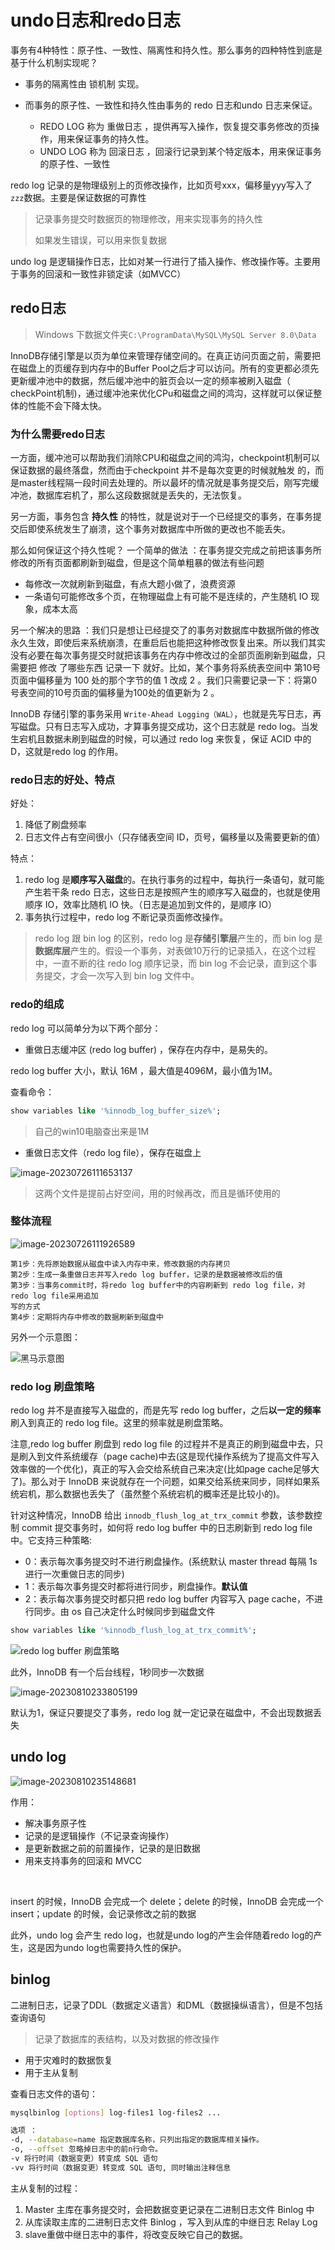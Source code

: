 # undo日志和redo日志

事务有4种特性：原子性、一致性、隔离性和持久性。那么事务的四种特性到底是基于什么机制实现呢？

- 事务的隔离性由 锁机制 实现。

- 而事务的原子性、一致性和持久性由事务的 redo 日志和undo 日志来保证。
  - REDO LOG 称为 重做日志 ，提供再写入操作，恢复提交事务修改的页操作，用来保证事务的持久性。
  - UNDO LOG 称为 回滚日志 ，回滚行记录到某个特定版本，用来保证事务的原子性、一致性



redo log 记录的是物理级别上的页修改操作，比如页号xxx，偏移量yyy写入了`zzz`数据。主要是保证数据的可靠性

> 记录事务提交时数据页的物理修改，用来实现事务的持久性
>
> 如果发生错误，可以用来恢复数据

undo log 是逻辑操作日志，比如对某一行进行了插入操作、修改操作等。主要用于事务的回滚和一致性非锁定读（如MVCC）

## redo日志

> Windows 下数据文件夹`C:\ProgramData\MySQL\MySQL Server 8.0\Data`

InnoDB存储引擎是以页为单位来管理存储空间的。在真正访问页面之前，需要把在磁盘上的页缓存到内存中的Buffer Pool之后才可以访问。所有的变更都必须先更新缓冲池中的数据，然后缓冲池中的脏页会以一定的频率被刷入磁盘（ checkPoint机制)，通过缓冲池来优化CPu和磁盘之间的鸿沟，这样就可以保证整体的性能不会下降太快。

### 为什么需要redo日志

一方面，缓冲池可以帮助我们消除CPU和磁盘之间的鸿沟，checkpoint机制可以保证数据的最终落盘，然而由于checkpoint 并不是每次变更的时候就触发 的，而是master线程隔一段时间去处理的。所以最坏的情况就是事务提交后，刚写完缓冲池，数据库宕机了，那么这段数据就是丢失的，无法恢复。

另一方面，事务包含 **持久性** 的特性，就是说对于一个已经提交的事务，在事务提交后即使系统发生了崩溃，这个事务对数据库中所做的更改也不能丢失。

那么如何保证这个持久性呢？ 一个简单的做法 ：在事务提交完成之前把该事务所修改的所有页面都刷新到磁盘，但是这个简单粗暴的做法有些问题

- 每修改一次就刷新到磁盘，有点大题小做了，浪费资源
- 一条语句可能修改多个页，在物理磁盘上有可能不是连续的，产生随机 IO 现象，成本太高

另一个解决的思路 ：我们只是想让已经提交了的事务对数据库中数据所做的修改永久生效，即使后来系统崩溃，在重启后也能把这种修改恢复出来。所以我们其实没有必要在每次事务提交时就把该事务在内存中修改过的全部页面刷新到磁盘，只需要把 修改 了哪些东西 记录一下 就好。比如，某个事务将系统表空间中 第10号 页面中偏移量为 100 处的那个字节的值 1 改成 2 。我们只需要记录一下：将第0号表空间的10号页面的偏移量为100处的值更新为 2 。

InnoDB 存储引擎的事务采用 `Write-Ahead Logging（WAL）`，也就是先写日志，再写磁盘。只有日志写入成功，才算事务提交成功，这个日志就是 redo log。当发生宕机且数据未刷到磁盘的时候，可以通过 redo log 来恢复，保证 ACID 中的 D，这就是redo log 的作用。

### redo日志的好处、特点

好处：

1. 降低了刷盘频率
2. 日志文件占有空间很小（只存储表空间 ID，页号，偏移量以及需要更新的值）

特点：

1. redo log 是**顺序写入磁盘**的。在执行事务的过程中，每执行一条语句，就可能产生若干条 redo 日志，这些日志是按照产生的顺序写入磁盘的，也就是使用顺序 IO，效率比随机 IO 快。（日志是追加到文件的，是顺序 IO）
2. 事务执行过程中，redo log 不断记录页面修改操作。

> redo log 跟 bin log 的区别，redo log 是**存储引擎层**产生的，而 bin log 是**数据库层**产生的。假设一个事务，对表做10万行的记录插入，在这个过程中，一直不断的往 redo log 顺序记录，而 bin log 不会记录，直到这个事务提交，才会一次写入到 bin log 文件中。

### redo的组成

redo log 可以简单分为以下两个部分：

- 重做日志缓冲区 (redo log buffer) ，保存在内存中，是易失的。

redo log buffer 大小，默认 16M ，最大值是4096M，最小值为1M。

查看命令：

```sql
show variables like '%innodb_log_buffer_size%';
```

> 自己的win10电脑查出来是1M



- 重做日志文件（redo log file），保存在磁盘上

![image-20230726111653137](images/image-20230726111653137.png)

> 这两个文件是提前占好空间，用的时候再改，而且是循环使用的

### 整体流程

![image-20230726111926589](images/image-20230726111926589.png)

```
第1步：先将原始数据从磁盘中读入内存中来，修改数据的内存拷贝
第2步：生成一条重做日志并写入redo log buffer，记录的是数据被修改后的值
第3步：当事务commit时，将redo log buffer中的内容刷新到 redo log file，对 redo log file采用追加
写的方式
第4步：定期将内存中修改的数据刷新到磁盘中
```

另外一个示意图：

![黑马示意图](images/image-20230810231257879.png)

### redo log 刷盘策略

redo log 并不是直接写入磁盘的，而是先写 redo log buffer，之后**以一定的频率**刷入到真正的 redo log file。这里的频率就是刷盘策略。

注意,redo log buffer 刷盘到 redo log file 的过程并不是真正的刷到磁盘中去，只是刷入到文件系统缓存（page cache)中去(这是现代操作系统为了提高文件写入效率做的一个优化)，真正的写入会交给系统自己来决定(比如page cache足够大了)。那么对于 InnoDB 来说就存在一个问题，如果交给系统来同步，同样如果系统宕机，那么数据也丢失了（虽然整个系统宕机的概率还是比较小的)。

针对这种情况，InnoDB 给出 `innodb_flush_log_at_trx_commit` 参数，该参数控制 commit 提交事务时，如何将 redo log buffer 中的日志刷新到 redo log file 中。它支持三种策略:

- 0：表示每次事务提交时不进行刷盘操作。(系统默认 master thread 每隔 1s 进行一次重做日志的同步)
- 1：表示每次事务提交时都将进行同步，刷盘操作。**默认值**
- 2：表示每次事务提交时都只把 redo log buffer 内容写入 page cache，不进行同步。由 os 自己决定什么时候同步到磁盘文件

```sql
show variables like '%innodb_flush_log_at_trx_commit%';
```

![redo log buffer 刷盘策略](images/image-20230810233513881.png)

此外，InnoDB 有一个后台线程，1秒同步一次数据

![image-20230810233805199](images/image-20230810233805199.png)

默认为1，保证只要提交了事务，redo log 就一定记录在磁盘中，不会出现数据丢失



## undo log

![image-20230810235148681](images/image-20230810235148681.png)



作用：

- 解决事务原子性
- 记录的是逻辑操作（不记录查询操作）
- 是更新数据之前的前置操作，记录的是旧数据
- 用来支持事务的回滚和 MVCC

<br/>

insert 的时候，InnoDB 会完成一个 delete；delete 的时候，InnoDB 会完成一个 insert；update 的时候，会记录修改之前的数据

此外，undo log 会产生 redo log，也就是undo log的产生会伴随着redo log的产生，这是因为undo log也需要持久性的保护。

## binlog

二进制日志，记录了DDL（数据定义语言）和DML（数据操纵语言），但是不包括查询语句

> 记录了数据库的表结构，以及对数据的修改操作

- 用于灾难时的数据恢复
- 用于主从复制



查看日志文件的语句：

```bash
mysqlbinlog [options] log-files1 log-files2 ...

选项 ：
-d, --database=name 指定数据库名称，只列出指定的数据库相关操作。
-o, --offset 忽略掉日志中的前n行命令。
-v 将行时间（数据变更）转变成 SQL 语句
-vv 将行时间（数据变更）转变成 SQL 语句, 同时输出注释信息
```



主从复制的过程：

1. Master 主库在事务提交时，会把数据变更记录在二进制日志文件 Binlog 中
2. 从库读取主库的二进制日志文件 Binlog ，写入到从库的中继日志 Relay Log 
3. slave重做中继日志中的事件，将改变反映它自己的数据。





















